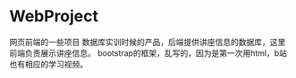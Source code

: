 # WebProject
网页前端的一些项目
数据库实训时候的产品，后端提供讲座信息的数据库，这里前端负责展示讲座信息。
bootstrap的框架，乱写的，因为是第一次用html，b站也有相应的学习视频。
